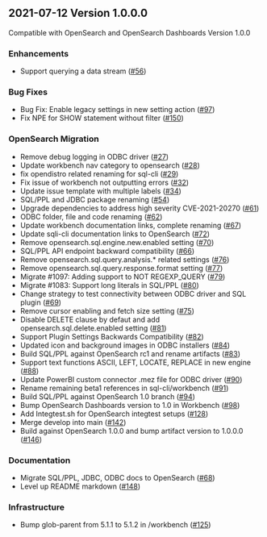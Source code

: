 ## 2021-07-12 Version 1.0.0.0

Compatible with OpenSearch and OpenSearch Dashboards Version 1.0.0

### Enhancements

* Support querying a data stream ([#56](https://github.com/opensearch-project/sql/pull/56))

### Bug Fixes

* Bug Fix: Enable legacy settings in new setting action ([#97](https://github.com/opensearch-project/sql/pull/97))
* Fix NPE for SHOW statement without filter ([#150](https://github.com/opensearch-project/sql/pull/150))

### OpenSearch Migration

* Remove debug logging in ODBC driver ([#27](https://github.com/opensearch-project/sql/pull/27))
* Update workbench nav category to opensearch ([#28](https://github.com/opensearch-project/sql/pull/28))
* fix opendistro related renaming for sql-cli ([#29](https://github.com/opensearch-project/sql/pull/29))
* Fix issue of workbench not outputting errors ([#32](https://github.com/opensearch-project/sql/pull/32))
* Update issue template with multiple labels ([#34](https://github.com/opensearch-project/sql/pull/34))
* SQL/PPL and JDBC package renaming ([#54](https://github.com/opensearch-project/sql/pull/54))
* Upgrade dependencies to address high severity CVE-2021-20270 ([#61](https://github.com/opensearch-project/sql/pull/61))
* ODBC folder, file and code renaming ([#62](https://github.com/opensearch-project/sql/pull/62))
* Update workbench documentation links, complete renaming ([#67](https://github.com/opensearch-project/sql/pull/67))
* Update sqli-cli documentation links to OpenSearch ([#72](https://github.com/opensearch-project/sql/pull/72))
* Remove opensearch.sql.engine.new.enabled setting ([#70](https://github.com/opensearch-project/sql/pull/70))
* SQL/PPL API endpoint backward compatibility ([#66](https://github.com/opensearch-project/sql/pull/66))
* Remove opensearch.sql.query.analysis.* related settings ([#76](https://github.com/opensearch-project/sql/pull/76))
* Remove opensearch.sql.query.response.format setting ([#77](https://github.com/opensearch-project/sql/pull/77))
* Migrate #1097: Adding support to NOT REGEXP_QUERY ([#79](https://github.com/opensearch-project/sql/pull/79))
* Migrate #1083: Support long literals in SQL/PPL ([#80](https://github.com/opensearch-project/sql/pull/80))
* Change strategy to test connectivity between ODBC driver and SQL plugin ([#69](https://github.com/opensearch-project/sql/pull/69))
* Remove cursor enabling and fetch size setting ([#75](https://github.com/opensearch-project/sql/pull/75))
* Disable DELETE clause by defaut and add opensearch.sql.delete.enabled setting ([#81](https://github.com/opensearch-project/sql/pull/81))
* Support Plugin Settings Backwards Compatibility ([#82](https://github.com/opensearch-project/sql/pull/82))
* Updated icon and background images in ODBC installers ([#84](https://github.com/opensearch-project/sql/pull/84))
* Build SQL/PPL against OpenSearch rc1 and rename artifacts ([#83](https://github.com/opensearch-project/sql/pull/83))
* Support text functions ASCII, LEFT, LOCATE, REPLACE in new engine ([#88](https://github.com/opensearch-project/sql/pull/88))
* Update PowerBI custom connector .mez file for ODBC driver ([#90](https://github.com/opensearch-project/sql/pull/90))
* Rename remaining beta1 references in sql-cli/workbench ([#91](https://github.com/opensearch-project/sql/pull/91))
* Build SQL/PPL against OpenSearch 1.0 branch ([#94](https://github.com/opensearch-project/sql/pull/94))
* Bump OpenSearch Dashboards version to 1.0 in Workbench ([#98](https://github.com/opensearch-project/sql/pull/98))
* Add Integtest.sh for OpenSearch integtest setups ([#128](https://github.com/opensearch-project/sql/pull/128))
* Merge develop into main  ([#142](https://github.com/opensearch-project/sql/pull/142))
* Build against OpenSearch 1.0.0 and bump artifact version to 1.0.0.0 ([#146](https://github.com/opensearch-project/sql/pull/146))

### Documentation

* Migrate SQL/PPL, JDBC, ODBC docs to OpenSearch ([#68](https://github.com/opensearch-project/sql/pull/68))
* Level up README markdown ([#148](https://github.com/opensearch-project/sql/pull/148))

### Infrastructure

* Bump glob-parent from 5.1.1 to 5.1.2 in /workbench ([#125](https://github.com/opensearch-project/sql/pull/125))
